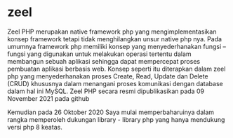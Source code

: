 # zeel
Zeel PHP merupakan native framework php yang mengimplementasikan konsep framework tetapi tidak menghilangkan unsur native php nya. Pada umumnya framework php memiliki konsep yang menyederhanakan fungsi – fungsi yang digunakan untuk melakukan operasi tertentu dalam membangun sebuah aplikasi sehingga dapat mempercepat proses pembuatan aplikasi berbasis web. Konsep seperti itu diterapkan dalam zeel php yang menyederhanakan proses Create, Read, Update dan Delete (CRUD) khususnya dalam menangani proses komunikasi dengan database dalam hal ini MySQL. Zeel PHP secara resmi dipublikasikan pada 09 November 2021 pada github

Kemudian pada 26 Oktober 2020 Saya mulai memperbaharuinya dalam rangka memperoleh dukungan library - library php yang hanya mendukung versi php 8 keatas.
